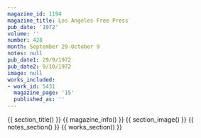 ```yaml
---
magazine_id: 1194
magazine_title: Los Angeles Free Press
pub_date: '1972'
volume: ''
number: 428
month: September 29-October 9
notes: null
pub_date1: 29/9/1972
pub_date2: 9/10/1972
image: null
works_included:
- work_id: 5431
  magazine_page: '15'
  published_as: ''
---
```


{{ section_title() }}
{{ magazine_info() }}
{{ section_image() }}
{{ notes_section() }}
{{ works_section() }}
